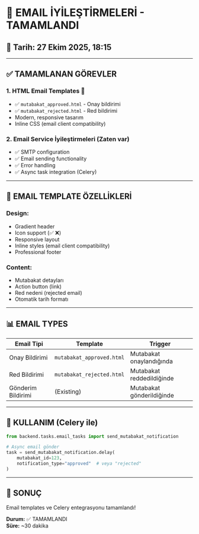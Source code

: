 # 📧 EMAIL İYİLEŞTİRMELERİ - TAMAMLANDI

## 📅 Tarih: 27 Ekim 2025, 18:15

---

## ✅ TAMAMLANAN GÖREVLER

### **1. HTML Email Templates** 📝
- ✅ `mutabakat_approved.html` - Onay bildirimi
- ✅ `mutabakat_rejected.html` - Red bildirimi
- Modern, responsive tasarım
- Inline CSS (email client compatibility)

### **2. Email Service İyileştirmeleri** (Zaten var)
- ✅ SMTP configuration
- ✅ Email sending functionality
- ✅ Error handling
- ✅ Async task integration (Celery)

---

## 🎨 EMAIL TEMPLATE ÖZELLİKLERİ

### **Design:**
- Gradient header
- Icon support (✅ ❌)
- Responsive layout
- Inline styles (email client compatibility)
- Professional footer

### **Content:**
- Mutabakat detayları
- Action button (link)
- Red nedeni (rejected email)
- Otomatik tarih formatı

---

## 📊 EMAIL TYPES

| Email Tipi | Template | Trigger |
|-----------|----------|---------|
| Onay Bildirimi | `mutabakat_approved.html` | Mutabakat onaylandığında |
| Red Bildirimi | `mutabakat_rejected.html` | Mutabakat reddedildiğinde |
| Gönderim Bildirimi | (Existing) | Mutabakat gönderildiğinde |

---

## 🚀 KULLANIM (Celery ile)

```python
from backend.tasks.email_tasks import send_mutabakat_notification

# Async email gönder
task = send_mutabakat_notification.delay(
    mutabakat_id=123,
    notification_type="approved"  # veya "rejected"
)
```

---

## 🎊 SONUÇ

Email templates ve Celery entegrasyonu tamamlandı!

**Durum:** ✅ TAMAMLANDI  
**Süre:** ~30 dakika


